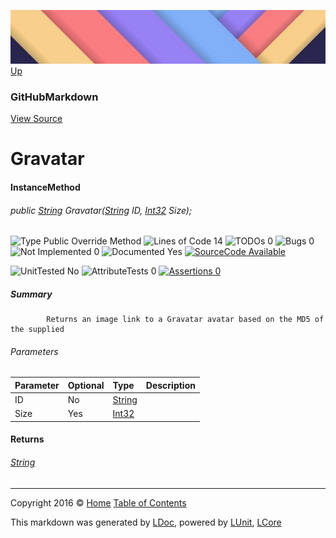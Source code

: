 ![](../Content/LDoc-banner-small.png "")
[Up](GitHubMarkdown.md)

### GitHubMarkdown
[View Source](../Markdown/GitHubMarkdown.cs)

# Gravatar

#### InstanceMethod

###### public [String](https://msdn.microsoft.com/en-us/library/system.string.aspx) Gravatar([String](https://msdn.microsoft.com/en-us/library/system.string.aspx) ID, [Int32](https://msdn.microsoft.com/en-us/library/system.int32.aspx) Size);

![Type Public  Override Method](http://b.repl.ca/v1/Type-Public%20%20Override%20Method-blue.png "") ![Lines of Code 14](http://b.repl.ca/v1/Lines%20of%20Code-14-blue.png "") ![TODOs 0](http://b.repl.ca/v1/TODOs-0-green.png "") ![Bugs 0](http://b.repl.ca/v1/Bugs-0-green.png "") ![Not Implemented 0](http://b.repl.ca/v1/Not%20Implemented-0-green.png "") ![Documented Yes](http://b.repl.ca/v1/Documented-Yes-brightgreen.png "") [![SourceCode Available](http://b.repl.ca/v1/SourceCode-Available-brightgreen.png "")](../Markdown/GitHubMarkdown.cs#L519)

![UnitTested No](http://b.repl.ca/v1/UnitTested-No-lightgrey.png "") ![AttributeTests 0](http://b.repl.ca/v1/AttributeTests-0-lightgrey.png "") [![Assertions 0](http://b.repl.ca/v1/Assertions-0-lightgrey.png "")](../Markdown/GitHubMarkdown.cs)

##### Summary

            Returns an image link to a Gravatar avatar based on the MD5 of the supplied 

###### Parameters

Parameter | Optional | Type | Description
:---  | :---  | :---  | :--- 
ID | No | [String](https://msdn.microsoft.com/en-us/library/system.string.aspx) | 
Size | Yes | [Int32](https://msdn.microsoft.com/en-us/library/system.int32.aspx) | 


#### Returns

###### [String](https://msdn.microsoft.com/en-us/library/system.string.aspx)



---

Copyright 2016 &copy; [Home](../../README.md) [Table of Contents](../../TableOfContents.md)

This markdown was generated by [LDoc](https://github.com/CodeSingularity/LDoc), powered by [LUnit](https://github.com/CodeSingularity/LUnit), [LCore](https://github.com/CodeSingularity/LCore)
